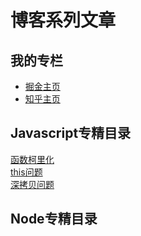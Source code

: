 # 博客系列文章

## 我的专栏
* [掘金主页](https://juejin.im/post/6867416989665591304)
* [知乎主页](https://www.zhihu.com/people/yinhaiying/posts)
## Javascript专精目录
[函数柯里化](https://github.com/yinhaiying/Blog/issues/1) <br/>
[this问题](https://github.com/yinhaiying/Blog/issues/2)<br/>
[深拷贝问题](https://github.com/yinhaiying/Blog/issues/3)

## Node专精目录
